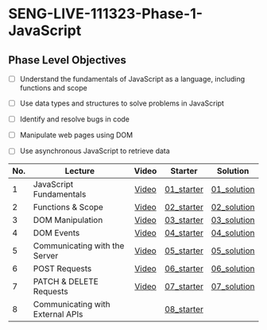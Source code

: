 # SENG-LIVE-111323-Phase-1-JavaScript
## Phase Level Objectives
- [ ] Understand the fundamentals of JavaScript as a language, including functions and scope
- [ ] Use data types and structures to solve problems in JavaScript
- [ ] Identify and resolve bugs in code
- [ ] Manipulate web pages using DOM
- [ ] Use asynchronous JavaScript to retrieve data


|No. | Lecture                          | Video 	| Starter 	| Solution 	|
|----|------------------------------	|:-----:	|--------	|---------	|
|1 | JavaScript Fundamentals            |[Video](https://www.youtube.com/watch?v=hoxU67YfpI4)|[01_starter](https://github.com/RikkuX491/EAST-SE-111323-Phase-1/tree/01_starter)|[01_solution](https://github.com/RikkuX491/EAST-SE-111323-Phase-1/tree/01_solution)|
|2 | Functions & Scope                	|[Video](https://www.youtube.com/watch?v=A2IbSmoqPQE)|[02_starter](https://github.com/RikkuX491/EAST-SE-111323-Phase-1/tree/02_starter)|[02_solution](https://github.com/RikkuX491/EAST-SE-111323-Phase-1/tree/02_solution)|
|3 | DOM Manipulation                 	|[Video](https://www.youtube.com/watch?v=LAa_-tyXWLg)|[03_starter](https://github.com/RikkuX491/EAST-SE-111323-Phase-1/tree/03_starter)|[03_solution](https://github.com/RikkuX491/EAST-SE-111323-Phase-1/tree/03_solution)|
|4 | DOM Events                       	|[Video](https://www.youtube.com/watch?v=2JP9SJJKP0k)|[04_starter](https://github.com/RikkuX491/EAST-SE-111323-Phase-1/tree/04_starter)|[04_solution](https://github.com/RikkuX491/EAST-SE-111323-Phase-1/tree/04_solution)|
|5 | Communicating with the Server    	|[Video](https://www.youtube.com/watch?v=bwP2hRIgxN0)|[05_starter](https://github.com/RikkuX491/EAST-SE-111323-Phase-1/tree/05_starter)|[05_solution](https://github.com/RikkuX491/EAST-SE-111323-Phase-1/tree/05_solution)|
|6 | POST Requests                    	|[Video](https://www.youtube.com/watch?v=rtFQO2-vTX8)|[06_starter](https://github.com/RikkuX491/EAST-SE-111323-Phase-1/tree/06_starter)|[06_solution](https://github.com/RikkuX491/EAST-SE-111323-Phase-1/tree/06_solution)|
|7 | PATCH & DELETE Requests          	|[Video](https://www.youtube.com/watch?v=Bke15GDKhdg)|[07_starter](https://github.com/RikkuX491/EAST-SE-111323-Phase-1/tree/07_starter)|[07_solution](https://github.com/RikkuX491/EAST-SE-111323-Phase-1/tree/07_solution)|
|8 | Communicating with External APIs 	| | [08_starter](https://github.com/RikkuX491/EAST-SE-111323-Phase-1/tree/08_starter)| |